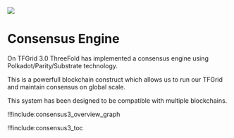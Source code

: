 ![](img/grid_header.png)

# Consensus Engine

On TFGrid 3.0 ThreeFold has implemented a consensus engine using Polkadot/Parity/Substrate technology.

This is a powerfull blockchain construct which allows us to run our TFGrid and maintain consensus on global scale.

This system has been designed to be compatible with multiple blockchains.

!!!include:consensus3_overview_graph

!!!include:consensus3_toc
